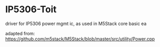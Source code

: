 # IP5306-Toit
driver for IP5306 power mgmt ic, as used in M5Stack core basic ea

adapted from: https://github.com/m5stack/M5Stack/blob/master/src/utility/Power.cpp
